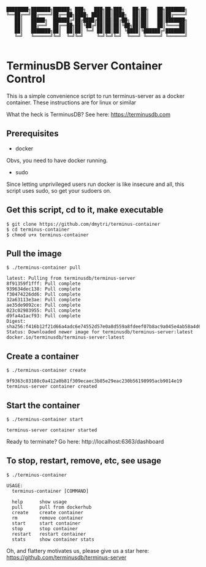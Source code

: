 ```
████████╗███████╗██████╗ ███╗   ███╗██╗███╗   ██╗██╗   ██╗███████╗
╚══██╔══╝██╔════╝██╔══██╗████╗ ████║██║████╗  ██║██║   ██║██╔════╝
   ██║   █████╗  ██████╔╝██╔████╔██║██║██╔██╗ ██║██║   ██║███████╗
   ██║   ██╔══╝  ██╔══██╗██║╚██╔╝██║██║██║╚██╗██║██║   ██║╚════██║
   ██║   ███████╗██║  ██║██║ ╚═╝ ██║██║██║ ╚████║╚██████╔╝███████║
   ╚═╝   ╚══════╝╚═╝  ╚═╝╚═╝     ╚═╝╚═╝╚═╝  ╚═══╝ ╚═════╝ ╚══════╝
                                                                  
```

# TerminusDB Server Container Control

This is a simple convenience script to run terminus-server as a docker container. These instructions are for linux or similar

What the heck is TerminusDB? See here: https://terminusdb.com

## Prerequisites

- docker

Obvs, you need to have docker running.

- sudo

Since letting unprivileged users run docker is like insecure and all, this script uses sudo, so get your sudoers on.

## Get this script, cd to it, make executable

```
$ git clone https://github.com/dmytri/terminus-container
$ cd terminus-container
$ chmod u+x terminus-container
```

## Pull the image

```
$ ./terminus-container pull

latest: Pulling from terminusdb/terminus-server
8f91359f1fff: Pull complete 
939634dec138: Pull complete 
f30474226dd6: Pull complete 
32a63113e3ae: Pull complete 
ae35de9092ce: Pull complete 
023c02983955: Pull complete 
d9fa4a1acf93: Pull complete 
Digest: sha256:f416b12f21d66a4adc6e74552d57e0a8d559a8fdeef07b8ac9a045e4ab58a4d6
Status: Downloaded newer image for terminusdb/terminus-server:latest
docker.io/terminusdb/terminus-server:latest
```

## Create a container
```
$ ./terminus-container create

9f9363c83108c0a412a0b81f309ecaec3b85e29eac230b56198995acb9014e19
terminus-server container created
```

## Start the container
```
$ ./terminus-container start

terminus-server container started
```
Ready to terminate? Go here: http://localhost:6363/dashboard

## To stop, restart, remove, etc, see usage
```
$ ./terminus-container 

USAGE:
  terminus-container [COMMAND]

  help      show usage
  pull      pull from dockerhub
  create    create container
  rm        remove container
  start     start container
  stop      stop container
  restart   restart container
  stats     show container stats
```
Oh, and flattery motivates us, please give us a star here: https://github.com/terminusdb/terminus-server



